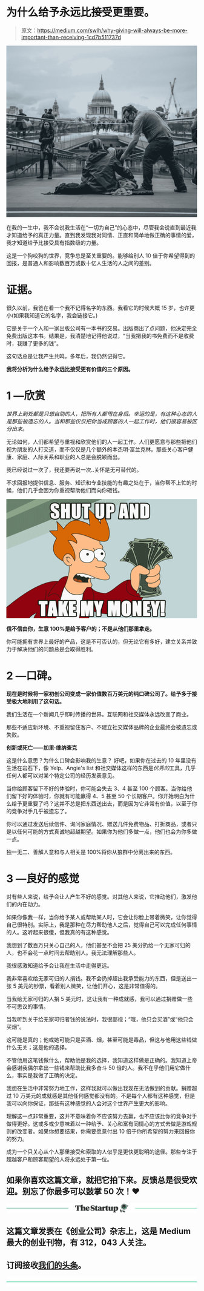 # 为什么给予永远比接受更重要。

> 原文：<https://medium.com/swlh/why-giving-will-always-be-more-important-than-receiving-1cd7b511737d>

![](img/bc8913119143bb6d4637f98071873cc3.png)

在我的一生中，我不会说我生活在“一切为自己”的心态中，尽管我会说直到最近我才知道给予的真正力量。直到我发现我对同情、正直和简单地做正确的事情的爱，我才知道给予比接受具有指数级的力量。

这是一个狗咬狗的世界，竞争总是至关重要的。能够给别人 10 倍于你希望得到的回报，是普通人和影响数百万或数十亿人生活的人之间的差别。

# 证据。

很久以前，我爸在看一个我不记得名字的东西。我看它的时候大概 15 岁，也许更小(如果我知道它的名字，我会链接它。)

它是关于一个人和一家出版公司有一本书的交易。出版商出了点问题，他决定完全免费出版这本书。结果是，我清楚地记得他说过，“当我把我的书免费而不是收费时，我赚了更多的钱”。

这句话总是让我产生共鸣，多年后，我仍然记得它。

**我将分析为什么给予永远比接受更有价值的三个原因。**

# 1 —欣赏

*世界上到处都是只想自助的人，把所有人都甩在身后。幸运的是，有这种心态的人是那些被遗忘的人。当和那些仅仅把你当成顾客的人一起工作时，他们很容易被区分出来。*

无论如何，人们都希望与重视和欣赏他们的人一起工作。人们更愿意与那些把他们视为朋友的人打交道，而不仅仅是几个额外的本杰明·富兰克林。那些关心客户健康、家庭、人际关系和职业的人总是会脱颖而出。

我已经说过一次了，我还要再说一次..关怀是无可替代的。

不求回报地提供信息、服务、知识和专业技能的有趣之处在于，当你帮不上忙的时候，他们几乎会因为你重视帮助他们而向你砸钱。

![](img/4e617448fc8d557df0bae4fdecb72211.png)

**信不信由你，生意 100%是给予客户的；不是从他们那里拿走。**

你可能拥有世界上最好的产品，这是不可否认的，但无论它有多好，建立关系并致力于解决他们的问题总是会取得胜利。

# 2 —口碑。

**现在是时候将一家初创公司变成一家价值数百万美元的纯口碑公司了。给予多于接受极大地利用了这句话。**

我们生活在一个新闻几乎即时传播的世界。互联网和社交媒体永远改变了商业。

那些不适应新环境、不重视留住客户、不建立社交媒体品牌的企业最终会被遗忘或失败。

**创新或死亡——加里·维纳查克**

这是什么意思？为什么口碑会影响我的生意？
好吧，如果你在过去的 10 年里没有生活在岩石下，像 Yelp、Angie's list 和社交媒体这样的东西是*优秀的*工具，几乎任何人都可以对某个特定公司的经历发表意见。

当你给顾客留下不好的体验时，你可能会失去 3、4 甚至 100 个顾客。当你给他们留下好的体验时，你就有可能赢得 4、5 甚至 50 个长期客户。你开始明白为什么给予更重要了吗？这并不总是把东西送出去，而是因为它非常有价值，以至于你的竞争对手几乎被遗忘了。

你可以通过发送后续信件、询问家庭情况、赠送几件免费物品、打折商品，或者只是以任何可能的方式真诚地超越期望。如果你为他们多做一点，他们也会为你多做一点。

独一无二、善解人意和与人相关是 100%将你从狼群中分离出来的东西。

# 3 —良好的感觉

对有些人来说，给予会让人产生不好的感觉。对其他人来说，它推动他们，激发他们的内在动力。

如果你像我一样，当你给予某人或帮助某人时，它会让你脸上带着微笑，让你觉得自己很特别。实际上，我是那种在尽力帮助他人之后，觉得自己可以完成任何事情的人。这听起来很傻，但我真的有这种感觉。

我想到了数百万只关心自己的人，他们甚至不会把 25 美分扔给一个无家可归的人，也不会花一点时间去帮助别人。我无法理解那些人。

我很感激知道给予会让我在生活中走得更远。

我非常喜欢给无家可归的人捐钱。我不会扔掉超出我承受能力的东西，但是送出一张 5 美元的钞票，看着别人微笑，让他们开心，这是非常值得的。

当我给无家可归的人捐 5 美元时，这让我有一种成就感，我可以通过捐赠做一些不可思议的事情。

当我听到关于给无家可归者钱的说法时，我很鄙视；“哦，他只会买酒”或“他只会买烟”。

这可能是真的；他或她可能只是买酒、烟，甚至可能是毒品，但这与他用这些钱做什么无关；这是他的选择。

不管他用这笔钱做什么，帮助他是我的选择，我知道这样做是正确的。我知道上帝会感谢我偶尔拿出一些钱来帮助比我多奋斗 50 倍的人。我不在乎他们用它做什么，事实是我做了正确的决定。

我想在生活中非常努力地工作，这样我就可以做出我现在无法做到的贡献。捐赠超过 10 万美元的成就感是其他任何感觉都没有的。不是每个人都有这种感觉，但是我可以向你保证，那些有这种感觉的人会对这个世界产生更大的影响。

理解这一点非常重要，这并不意味着你不应该努力去赢，也不应该比你的竞争对手做得更好。这或多或少意味着以一种给予、关心和富有同情心的方式去做是游戏规则的改变者。如果你想要结果，你需要愿意付出 10 倍于你所希望的努力来回报你的努力。

成为一个只关心从个人那里接受和索取的人似乎是更快更聪明的途径。那些专注于超越客户和顾客期望的人将永远处于第一位。

## 如果你喜欢这篇文章，就把它拍下来。反馈总是很受欢迎。别忘了你最多可以鼓掌 50 次！❤

[![](img/308a8d84fb9b2fab43d66c117fcc4bb4.png)](https://medium.com/swlh)

## 这篇文章发表在《创业公司》杂志上，这是 Medium 最大的创业刊物，有 312，043 人关注。

## 订阅接收[我们的头条](http://growthsupply.com/the-startup-newsletter/)。

[![](img/b0164736ea17a63403e660de5dedf91a.png)](https://medium.com/swlh)